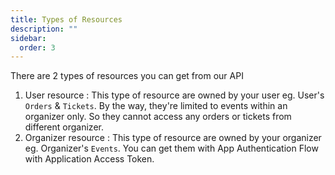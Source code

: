 ```yaml
---
title: Types of Resources
description: ""
sidebar:
  order: 3
---
```


There are 2 types of resources you can get from our API

1. User resource : This type of resource are owned by your user eg. User's `Orders` & `Tickets`. By the way, they're limited to events within an organizer only. So they cannot access any orders or tickets from different organizer.
2. Organizer resource : This type of resource are owned by your organizer eg. Organizer's `Events`. You can get them with App Authentication Flow with Application Access Token.

